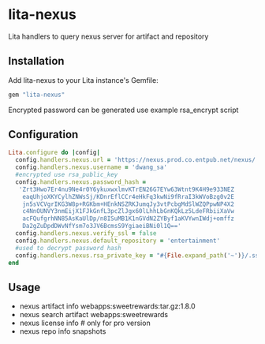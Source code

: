 # lita-nexus

Lita handlers to query nexus server for artifact and repository

## Installation

Add lita-nexus to your Lita instance's Gemfile:

``` ruby
gem "lita-nexus"
```

Encrypted password can be generated use example rsa_encrypt script

## Configuration
```ruby
Lita.configure do |config|
  config.handlers.nexus.url = 'https://nexus.prod.co.entpub.net/nexus/'
  config.handlers.nexus.username = 'dwang_sa'
  #encrypted use rsa_public_key
  config.handlers.nexus.password_hash =
   'Zrt3Hwo7Er4nu9Ne4r0Y6ykuxwxlmvKTrEN26G7EYw63Wtnt9K4H9e933NEZ
    eaqUhjoXKYCylhZNWsSj/KDnrEflCCr4eHkFq3kwNi9fRraI3kWVoBzg0v2E
    jn5sVCVgrIKG3W8p+RGKbm+HEnkNSZRKJumqJy3vtPcbgMdSlWZQPpwNP4X2
    c4NnOUNVY3nmEijX1FJkGnfL3pcZlJgx60lLhhLbGnKQkLz5LdeFRbiiXaVw
    acFQufgrhNN85AsKaUlDp/n8ISuMB1K1nGVdN2ZYByf1aKVYwnIWdj+omffz
    Da2gZuDpdDWvNfYsm7o3JV6BcmsS9YgiaeiBNi0l1Q=='
  config.handlers.nexus.verify_ssl = false
  config.handlers.nexus.default_repository = 'entertainment'
  #used to decrypt password hash
  config.handlers.nexus.rsa_private_key = "#{File.expand_path('~')}/.ssh/id_rsa"
end
```

## Usage

* nexus artifact info webapps:sweetrewards:tar.gz:1.8.0
* nexus search artifact webapps:sweetrewards
* nexus license info # only for pro version
* nexus repo info snapshots
